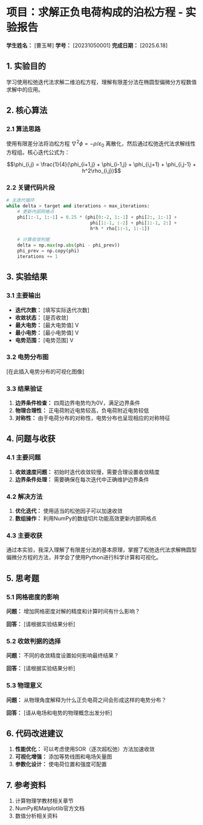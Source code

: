 # 项目：求解正负电荷构成的泊松方程 - 实验报告

**学生姓名：** [曹玉琴] **学号：** [20231050001] **完成日期：** [2025.6.18]

## 1. 实验目的

学习使用松弛迭代法求解二维泊松方程，理解有限差分法在椭圆型偏微分方程数值求解中的应用。

## 2. 核心算法

### 2.1 算法思路

使用有限差分法将泊松方程 $\nabla^2 \phi = -\rho/\varepsilon_0$ 离散化，然后通过松弛迭代法求解线性方程组。核心迭代公式为：

$$\phi_{i,j} = \frac{1}{4}(\phi_{i+1,j} + \phi_{i-1,j} + \phi_{i,j+1} + \phi_{i,j-1} + h^2\rho_{i,j})$$

### 2.2 关键代码片段

```python
# 主迭代循环
while delta > target and iterations < max_iterations:
    # 更新内部网格点
    phi[1:-1, 1:-1] = 0.25 * (phi[0:-2, 1:-1] + phi[2:, 1:-1] + 
                               phi[1:-1, :-2] + phi[1:-1, 2:] + 
                               h*h * rho[1:-1, 1:-1])
    
    # 计算收敛判据
    delta = np.max(np.abs(phi - phi_prev))
    phi_prev = np.copy(phi)
    iterations += 1
```

## 3. 实验结果

### 3.1 主要输出

- **迭代次数：** [填写实际迭代次数]
- **收敛状态：** [是否收敛]
- **最大电势：** [最大电势值] V
- **最小电势：** [最小电势值] V
- **电势范围：** [电势范围] V

### 3.2 电势分布图

[在此插入电势分布的可视化图像]

### 3.3 结果验证

1. **边界条件检查：** 四周边界电势均为0V，满足边界条件
2. **物理合理性：** 正电荷附近电势较高，负电荷附近电势较低
3. **对称性：** 由于电荷分布的对称性，电势分布也呈现相应的对称特征

## 4. 问题与收获

### 4.1 主要问题

1. **收敛速度问题：** 初始时迭代收敛较慢，需要合理设置收敛精度
2. **边界条件处理：** 需要确保在每次迭代中正确维护边界条件

### 4.2 解决方法

1. **优化迭代：** 使用适当的松弛因子可以加速收敛
2. **数组操作：** 利用NumPy的数组切片功能高效更新内部网格点

### 4.3 主要收获

通过本实验，我深入理解了有限差分法的基本原理，掌握了松弛迭代法求解椭圆型偏微分方程的方法，并学会了使用Python进行科学计算和可视化。

## 5. 思考题

### 5.1 网格密度的影响

**问题：** 增加网格密度对解的精度和计算时间有什么影响？

**回答：** [请根据实验结果分析]

### 5.2 收敛判据的选择

**问题：** 不同的收敛精度设置如何影响最终结果？

**回答：** [请根据实验结果分析]

### 5.3 物理意义

**问题：** 从物理角度解释为什么正负电荷之间会形成这样的电势分布？

**回答：** [请从电场和电势的物理概念出发分析]

## 6. 代码改进建议

1. **性能优化：** 可以考虑使用SOR（逐次超松弛）方法加速收敛
2. **可视化增强：** 添加等势线图和电场矢量图
3. **参数化设计：** 使电荷位置和强度可配置

## 7. 参考资料

1. 计算物理学教材相关章节
2. NumPy和Matplotlib官方文档
3. 数值分析相关资料
